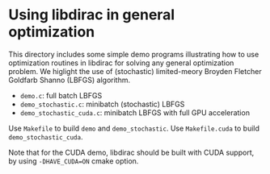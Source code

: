 # Using libdirac in general optimization
This directory includes some simple demo programs illustrating how to use optimization routines in libdirac for solving any general optimization problem. We higlight the use of (stochastic) limited-meory Broyden Fletcher Goldfarb Shanno (LBFGS) algorithm.

  * `demo.c`: full batch LBFGS
  * `demo_stochastic.c`: minibatch (stochastic) LBFGS
  * `demo_stochastic_cuda.c`: minibatch LBFGS with full GPU acceleration

Use `Makefile` to build `demo` and `demo_stochastic`. Use `Makefile.cuda` to build `demo_stochastic_cuda`.

Note that for the CUDA demo, libdirac should be built with CUDA support, by using `-DHAVE_CUDA=ON` cmake option.